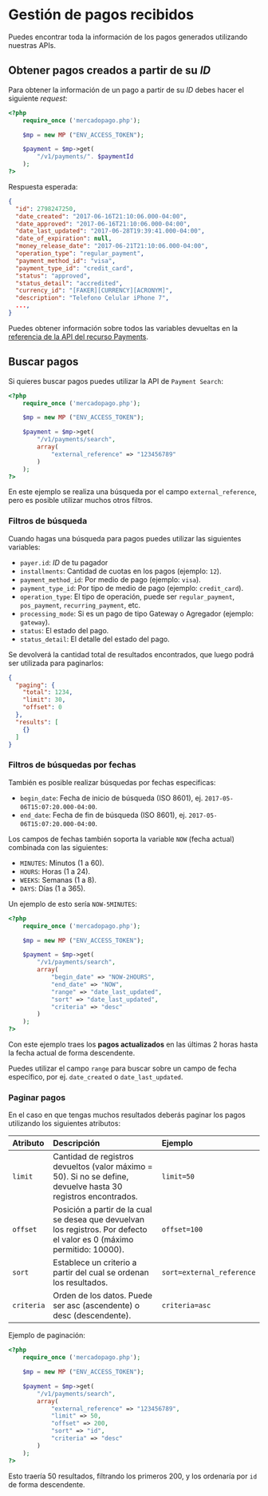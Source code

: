 # Gestión de pagos recibidos

Puedes encontrar toda la información de los pagos generados utilizando nuestras APIs.

## Obtener pagos creados a partir de su _ID_

Para obtener la información de un pago a partir de su _ID_ debes hacer el siguiente _request_:

```php
<?php
	require_once ('mercadopago.php');

	$mp = new MP ("ENV_ACCESS_TOKEN");

	$payment = $mp->get(
		"/v1/payments/". $paymentId
	);
?>
```

Respuesta esperada:

```json
{
  "id": 2798247250,
  "date_created": "2017-06-16T21:10:06.000-04:00",
  "date_approved": "2017-06-16T21:10:06.000-04:00",
  "date_last_updated": "2017-06-28T19:39:41.000-04:00",
  "date_of_expiration": null,
  "money_release_date": "2017-06-21T21:10:06.000-04:00",
  "operation_type": "regular_payment",
  "payment_method_id": "visa",
  "payment_type_id": "credit_card",
  "status": "approved",
  "status_detail": "accredited",
  "currency_id": "[FAKER][CURRENCY][ACRONYM]",
  "description": "Telefono Celular iPhone 7",
  ...,
}
```

Puedes obtener información sobre todos las variables devueltas en la [referencia de la API del recurso Payments](/reference/payments).

## Buscar pagos

Si quieres buscar pagos puedes utilizar la API de `Payment Search`:

```php
<?php
	require_once ('mercadopago.php');

	$mp = new MP ("ENV_ACCESS_TOKEN");

	$payment = $mp->get(
		"/v1/payments/search",
		array(
			"external_reference" => "123456789"
		)
	);
?>
```

En este ejemplo se realiza una búsqueda por el campo `external_reference`, pero es posible utilizar muchos otros filtros.

### Filtros de búsqueda

Cuando hagas una búsqueda para pagos puedes utilizar las siguientes variables:

* `payer.id`: _ID_ de tu pagador
* `installments`: Cantidad de cuotas en los pagos (ejemplo: `12`).
* `payment_method_id`: Por medio de pago (ejemplo: `visa`).
* `payment_type_id`: Por tipo de medio de pago (ejemplo: `credit_card`).
* `operation_type`: El tipo de operación, puede ser `regular_payment`, `pos_payment`, `recurring_payment`, etc.
* `processing_mode`: Si es un pago de tipo Gateway o Agregador (ejemplo: `gateway`).
* `status`: El estado del pago.
* `status_detail`: El detalle del estado del pago.

Se devolverá la cantidad total de resultados encontrados, que luego podrá ser utilizada para paginarlos:

```json
{
  "paging": {
    "total": 1234,
    "limit": 30,
    "offset": 0
  },
  "results": [
    {}
  ]
}
```

### Filtros de búsquedas por fechas

También es posible realizar búsquedas por fechas especificas:

* `begin_date`: Fecha de inicio de búsqueda (ISO 8601), ej. `2017-05-06T15:07:20.000-04:00`.
* `end_date`: Fecha de fin de búsqueda (ISO 8601), ej. `2017-05-06T15:07:20.000-04:00`.

Los campos de fechas también soporta la variable `NOW` (fecha actual) combinada con las siguientes:

* `MINUTES`: Minutos (1 a 60).
* `HOURS`: Horas (1 a 24).
* `WEEKS`: Semanas (1 a 8).
* `DAYS`: Días (1 a 365).

Un ejemplo de esto sería `NOW-5MINUTES`:

```php
<?php
	require_once ('mercadopago.php');

	$mp = new MP ("ENV_ACCESS_TOKEN");

	$payment = $mp->get(
		"/v1/payments/search",
		array(
			"begin_date" => "NOW-2HOURS",
			"end_date" => "NOW",
			"range" => "date_last_updated",
			"sort" => "date_last_updated",
			"criteria" => "desc"
		)
	);
?>
```

Con este ejemplo traes los **pagos actualizados** en las últimas 2 horas hasta la fecha actual de forma descendente.

Puedes utilizar el campo `range` para buscar sobre un campo de fecha específico, por ej. `date_created` o `date_last_updated`.

### Paginar pagos

En el caso en que tengas muchos resultados deberás paginar los pagos utilizando los siguientes atributos:

| Atributo |           Descripción           |         Ejemplo          |
| :------------------- | :------------------------- | :--------------------------- |
| `limit`            | Cantidad de registros devueltos (valor máximo = 50). Si no se define, devuelve hasta 30 registros encontrados.          | `limit=50`          |
| `offset`            | Posición a partir de la cual se desea que devuelvan los registros. Por defecto el valor es 0 (máximo permitido: 10000).          | `offset=100`     |
| `sort`         | Establece un criterio a partir del cual se ordenan los resultados. | `sort=external_reference` |
| `criteria`         | Orden de los datos. Puede ser asc (ascendente) o desc (descendente).   | `criteria=asc`   |

Ejemplo de paginación:

```php
<?php
	require_once ('mercadopago.php');

	$mp = new MP ("ENV_ACCESS_TOKEN");

	$payment = $mp->get(
		"/v1/payments/search",
		array(
			"external_reference" => "123456789",
			"limit" => 50,
			"offset" => 200,
			"sort" => "id",
			"criteria" => "desc"
		)
	);
?>
```

Esto traería 50 resultados, filtrando los primeros 200, y los ordenaría por `id` de forma descendente.
